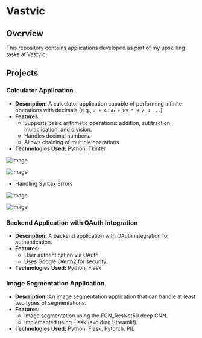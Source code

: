# Vastvic

## Overview
This repository contains applications developed as part of my upskilling tasks at Vastvic. 

## Projects

### Calculator Application
- **Description:** A calculator application capable of performing infinite operations with decimals (e.g., `2 + 4.56 + 89 * 9 / 3 ...`).
- **Features:**
  - Supports basic arithmetic operations: addition, subtraction, multiplication, and division.
  - Handles decimal numbers.
  - Allows chaining of multiple operations.
- **Technologies Used:** Python, Tkinter

![image](https://github.com/cosmicSyn/Vastvic/assets/139002106/a525eede-9476-4fd8-a25c-411a7608ff95)

![image](https://github.com/cosmicSyn/Vastvic/assets/139002106/8dcf649e-d9d2-4343-9c67-4f6393bc23df)

- Handling Syntax Errors

![image](https://github.com/cosmicSyn/Vastvic/assets/139002106/9c0f66ce-7e31-4828-877c-51e4a9719d17)

![image](https://github.com/cosmicSyn/Vastvic/assets/139002106/307292e7-1fe0-4c05-bd78-aa562084b795)


### Backend Application with OAuth Integration
- **Description:** A backend application with OAuth integration for authentication.
- **Features:**
  - User authentication via OAuth.
  - Uses Google OAuth2 for security.
- **Technologies Used:** Python, Flask

### Image Segmentation Application 
- **Description:** An image segmentation application that can handle at least two types of segmentations.
- **Features:**
  - Image segmentation using the FCN_ResNet50 deep CNN.
  - Implemented using Flask (avoiding Streamlit).
- **Technologies Used:** Python, Flask, Pytorch, PIL

